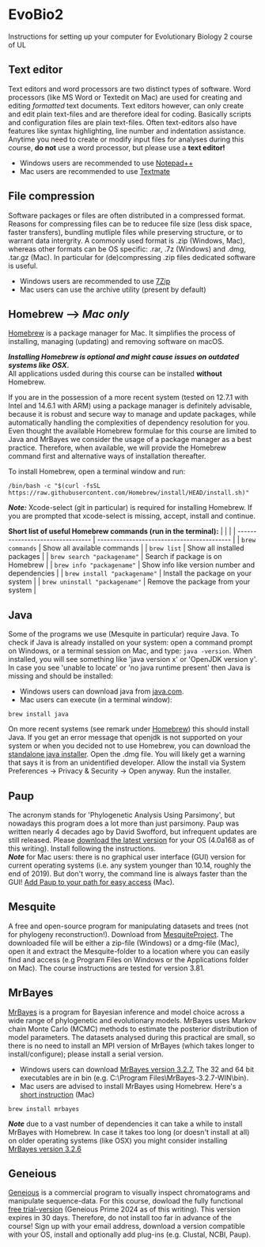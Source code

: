 # EvoBio2
Instructions for setting up your computer for Evolutionary Biology 2 course of UL

## Text editor
Text editors and word processors are two distinct types of software. Word processors (like MS Word or Textedit on Mac) are used for creating and editing _formatted_ text documents. Text editors however, can only create and edit plain text-files and are therefore ideal for coding. Basically scripts and configuration files are plain text-files. Often text-editors also have features like syntax highlighting, line number and indentation assistance. Anytime you need to create or modify input files for analyses during this course, **do not** use a word processor, but please use a __text editor!__
- Windows users are recommended to use [Notepad++](https://notepad-plus-plus.org/)
- Mac users are recommended to use [Textmate](https://macromates.com/)

## File compression
Software packages or files are often distributed in a compressed format. Reasons for compressing files can be to reducee file size (less disk space, faster transfers), bundling mutliple files while preserving structure, or to warrant data intergrity. A commonly used format is .zip (Windows, Mac), whereas other formats can be OS specific: .rar, .7z (Windows) and .dmg, .tar.gz (Mac). In particular for (de)compressing .zip files dedicated software is useful.
- Windows users are recommended to use [7Zip](https://7-zip.org/)
- Mac users can use the archive utility (present by default)

## Homebrew -->  *Mac only*
[Homebrew](https://brew.sh/) is a package manager for Mac. It simplifies the process of installing, managing (updating) and removing software on macOS.

***Installing Homebrew is optional and might cause issues on outdated systems like OSX.***  
All applications usded during this course can be installed **without** Homebrew.

If you are in the possession of a more recent system (tested on 12.7.1 with Intel and 14.6.1 with ARM) using a package manager is definitely advisable, because it is robust and secure way to manage and update packages, while automatically handling the complexities of dependency resolution for you. Even thought the available Homebrew formulae for this course are limited to Java and MrBayes we consider the usage of a package manager as a best practice. Therefore, when available, we will provide the Homebrew command first and alternative ways of installation thereafter.

To install Homebrew, open a terminal window and run:
<pre><code>/bin/bash -c "$(curl -fsSL https://raw.githubusercontent.com/Homebrew/install/HEAD/install.sh)"</code></pre>

***Note:***  Xcode-select (git in particular) is required for installing Homebrew.
If you are prompted that xcode-select is missing, accept, install and continue.

**Short list of useful Homebrew commands (run in the terminal):**
|                                  |                                            |
| -------------------------------- | ------------------------------------------ |
| `brew commands`                  | Show all available commands                |
| `brew list`                      | Show all installed packages                |
| `brew search "packagename"`      | Search if package is on Homebrew           |
| `brew info "packagename"`        | Show info like version number and dependencies |
| `brew install "packagename"`     | Install the package on your system         |
| `brew uninstall "packagename"`   | Remove the package from your system        |


## Java
Some of the programs we use (Mesquite in particular) require Java. To check if Java is already installed on your system: open a command prompt on Windows, or a terminal session on Mac, and type: ```java -version```. When installed, you will see something like 'java version x' or 'OpenJDK version y'. In case you see 'unable to locate' or 'no java runtime present' then Java is missing and should be installed:
- Windows users can download java from [java.com](https://www.java.com/en/).  
- Mac users can execute (in a terminal window):
<pre><code>brew install java</code></pre>
On more recent systems (see remark under [Homebrew](#homebrew-----mac-only)) this should install Java. If you get an error message that openjdk is not supported on your system or when you decided not to use Homebrew, you can download the [standalone java installer](https://www.java.com/en/download/). Open the .dmg file. You will likely get a warning that says it is from an unidentified developer. Allow the install via System Preferences -> Privacy & Security -> Open anyway. Run the installer.

## Paup
The acronym stands for 'Phylogenetic Analysis Using Parsimony', but nowadays this program does a lot more than just parsimony. Paup was written nearly 4 decades ago by David Swofford, but infrequent updates are still released. Please [download the latest version](https://phylosolutions.com/paup-test/) for your OS (4.0a168 as of this writing). Install following the instructions.  
***Note***  for Mac users: there is no graphical user interface (GUI) version for current operating systems (i.e. any system younger than 10.14, roughly the end of 2019). But don't worry, the command line is always faster than the GUI! [Add Paup to your path for easy access](Paup_mac.sh) (Mac).

## Mesquite
A free and open-source program for manipulating datasets and trees (not for phylogeny reconstruction!). Download from [MesquiteProject](https://github.com/MesquiteProject/MesquiteCore/releases). The downloaded file will be either a zip-file (Windows) or a dmg-file (Mac), open it and extract the Mesquite-folder to a location where you can easily find and access (e.g Program Files on Windows or the Applications folder on Mac). The course instructions are tested for version 3.81.

## MrBayes
[MrBayes](https://nbisweden.github.io/MrBayes/index.html) is a program for Bayesian inference and model choice across a wide range of phylogenetic and evolutionary models. MrBayes uses Markov chain Monte Carlo (MCMC) methods to estimate the posterior distribution of model parameters. The datasets analysed during this practical are small, so there is no need to install an MPI version of MrBayes (which takes longer to install/configure); please install a serial version.
- Windows users can download [MrBayes version 3.2.7.](https://github.com/NBISweden/MrBayes/releases/download/v3.2.7/MrBayes-3.2.7-WIN.zip) The 32 and 64 bit executables are in bin (e.g. C:\Program Files\MrBayes-3.2.7-WIN\bin\).
- Mac users are advised to install MrBayes using Homebrew. Here's a [short instruction](MrBayes_mac.sh) (Mac)
<pre><code>brew install mrbayes</code></pre>
***Note*** due to a vast number of dependencies it can take a while to install MrBayes with Homebrew. In case it takes too long (or doesn't install at all) on older operating systems (like OSX) you might consider installing [MrBayes version 3.2.6](link_here)


## Geneious
[Geneious](https://www.geneious.com/features/prime) is a commercial program to visually inspect chromatograms and manipulate sequence-data. For this course, dowload the fully functional [free trial-version](https://www.geneious.com/free-trial) (Geneious Prime 2024 as of this writing). This version expires in 30 days. Therefore, do not install too far in advance of the course! Sign up with your email address, download a version compatible with your OS, install and optionally add plug-ins (e.g. Clustal, NCBI, Paup).

